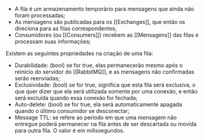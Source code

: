 - A fila é um armazenamento temporário para mensagens que ainda não foram processadas;
- As mensagens são publicadas para os [[Exchanges]], que então os direciona para as filas correspondentes;
- Consumidores (ou [[Consumers]]) recebem as [[Mensagens]] das filas e processam suas informações;

Existem as seguintes propriedades na criação de uma fila:
- Durabilidade: (bool) se for true, elas permanecerão mesmo após o reinício do servidor do [[RabbitMQ]], e as mensagens não confirmadas serão reenviadas;
- Exclusividade: (bool) se for true, significa que esta fila será exclusiva, o que quer dizer que ela será utilizada somente por uma conexão, e então será excluída quando essa conexão for fechada;
- Auto-delete: (bool) se for true, ela será automaticamente apagada quando o último consumidor se desconectar;
- Message TTL: se refere ao período em que uma mensagem não entregue poderá permanecer na fila antes de ser descartada ou movida para outra fila. O valor é em milissegundos.